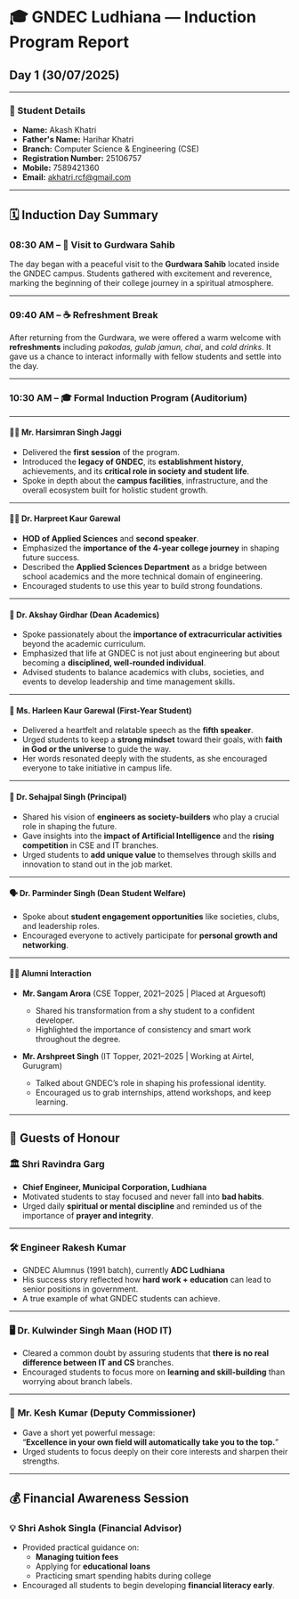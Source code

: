 # 🎓 GNDEC Ludhiana — Induction Program Report

## Day 1 (30/07/2025)

---

### 👤 Student Details

- **Name:** Akash Khatri  
- **Father's Name:** Harihar Khatri  
- **Branch:** Computer Science & Engineering (CSE)  
- **Registration Number:** 25106757  
- **Mobile:** 7589421360  
- **Email:** akhatri.rcf@gmail.com  

---

## 🗓️ Induction Day Summary

### 08:30 AM – 📿 Visit to Gurdwara Sahib  
The day began with a peaceful visit to the **Gurdwara Sahib** located inside the GNDEC campus. Students gathered with excitement and reverence, marking the beginning of their college journey in a spiritual atmosphere.

---

### 09:40 AM – ☕ Refreshment Break  
After returning from the Gurdwara, we were offered a warm welcome with **refreshments** including *pakodas, gulab jamun, chai*, and *cold drinks*. It gave us a chance to interact informally with fellow students and settle into the day.

---

### 10:30 AM – 🎓 Formal Induction Program (Auditorium)

---

#### 🧑‍🏫 **Mr. Harsimran Singh Jaggi**  
- Delivered the **first session** of the program.  
- Introduced the **legacy of GNDEC**, its **establishment history**, achievements, and its **critical role in society and student life**.  
- Spoke in depth about the **campus facilities**, infrastructure, and the overall ecosystem built for holistic student growth.  

---

#### 👩‍🔬 **Dr. Harpreet Kaur Garewal**  
- **HOD of Applied Sciences** and **second speaker**.  
- Emphasized the **importance of the 4-year college journey** in shaping future success.  
- Described the **Applied Sciences Department** as a bridge between school academics and the more technical domain of engineering.  
- Encouraged students to use this year to build strong foundations.

---

#### 🎯 **Dr. Akshay Girdhar (Dean Academics)**  
- Spoke passionately about the **importance of extracurricular activities** beyond the academic curriculum.  
- Emphasized that life at GNDEC is not just about engineering but about becoming a **disciplined, well-rounded individual**.  
- Advised students to balance academics with clubs, societies, and events to develop leadership and time management skills.

---

#### 💬 **Ms. Harleen Kaur Garewal (First-Year Student)**  
- Delivered a heartfelt and relatable speech as the **fifth speaker**.  
- Urged students to keep a **strong mindset** toward their goals, with **faith in God or the universe** to guide the way.  
- Her words resonated deeply with the students, as she encouraged everyone to take initiative in campus life.

---

#### 🧠 **Dr. Sehajpal Singh (Principal)**  
- Shared his vision of **engineers as society-builders** who play a crucial role in shaping the future.  
- Gave insights into the **impact of Artificial Intelligence** and the **rising competition** in CSE and IT branches.  
- Urged students to **add unique value** to themselves through skills and innovation to stand out in the job market.  

---

#### 🗣️ **Dr. Parminder Singh (Dean Student Welfare)**  
- Spoke about **student engagement opportunities** like societies, clubs, and leadership roles.  
- Encouraged everyone to actively participate for **personal growth and networking**.  

---

#### 👨‍💻 **Alumni Interaction**

- **Mr. Sangam Arora** (CSE Topper, 2021–2025 | Placed at Arguesoft)  
  - Shared his transformation from a shy student to a confident developer.  
  - Highlighted the importance of consistency and smart work throughout the degree.

- **Mr. Arshpreet Singh** (IT Topper, 2021–2025 | Working at Airtel, Gurugram)  
  - Talked about GNDEC’s role in shaping his professional identity.  
  - Encouraged us to grab internships, attend workshops, and keep learning.

---

## 👥 Guests of Honour

### 🏛️ **Shri Ravindra Garg**  
- **Chief Engineer, Municipal Corporation, Ludhiana**  
- Motivated students to stay focused and never fall into **bad habits**.  
- Urged daily **spiritual or mental discipline** and reminded us of the importance of **prayer and integrity**.

---

### 🛠️ **Engineer Rakesh Kumar**  
- GNDEC Alumnus (1991 batch), currently **ADC Ludhiana**  
- His success story reflected how **hard work + education** can lead to senior positions in government.  
- A true example of what GNDEC students can achieve.

---

### 🖥️ **Dr. Kulwinder Singh Maan (HOD IT)**  
- Cleared a common doubt by assuring students that **there is no real difference between IT and CS** branches.  
- Encouraged students to focus more on **learning and skill-building** than worrying about branch labels.  

---

### 🧭 **Mr. Kesh Kumar (Deputy Commissioner)**  
- Gave a short yet powerful message:  
  “**Excellence in your own field will automatically take you to the top.**”  
- Urged students to focus deeply on their core interests and sharpen their strengths.

---

## 💰 Financial Awareness Session

### 💡 **Shri Ashok Singla (Financial Advisor)**  
- Provided practical guidance on:  
  - **Managing tuition fees**  
  - Applying for **educational loans**  
  - Practicing smart spending habits during college  
- Encouraged all students to begin developing **financial literacy early**.